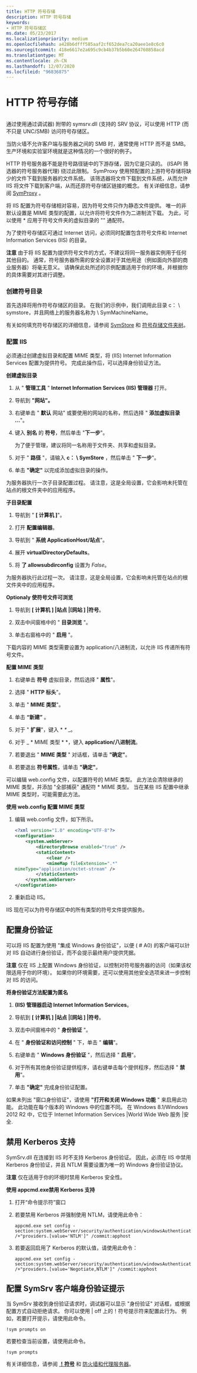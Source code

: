```yaml
---
title: HTTP 符号存储
description: HTTP 符号存储
keywords:
- HTTP 符号存储区
ms.date: 05/23/2017
ms.localizationpriority: medium
ms.openlocfilehash: a428b6dfff585aaf2cf652dea7ca20aee1e8c6c0
ms.sourcegitcommit: 418e6617e2a695c9cb4b37b5b60e264760858acd
ms.translationtype: MT
ms.contentlocale: zh-CN
ms.lasthandoff: 12/07/2020
ms.locfileid: "96836875"
---
```

# <a name="http-symbol-stores"></a>HTTP 符号存储


## <span id="ddk_using_other_symbol_stores_dbg"></span><span id="DDK_USING_OTHER_SYMBOL_STORES_DBG"></span>


通过使用通过调试器) 附带的 symsrv.dll (支持的 SRV 协议，可以使用 HTTP (而不只是 UNC/SMB) 访问符号存储区。

当防火墙不允许客户端与服务器之间的 SMB 时，通常使用 HTTP 而不是 SMB。 生产环境和实验室环境就是这种情况的一个很好的例子。

HTTP 符号服务器不能是符号路径链中的下游存储，因为它是只读的。  (ISAPI 筛选器的符号服务器代理) 绕过此限制。 SymProxy 使用预配置的上游符号存储将缺少的文件下载到服务器的文件系统。 该筛选器将文件下载到文件系统，从而允许 IIS 将文件下载到客户端，从而还原符号存储区链接的概念。 有关详细信息，请参阅 [SymProxy](symproxy.md) 。

将 IIS 配置为符号存储相对容易，因为符号文件只作为静态文件提供。 唯一的非默认设置是 MIME 类型的配置，以允许将符号文件作为二进制流下载。 为此，可以使用 \* 应用于符号文件夹的虚拟目录的 "" 通配符。

为了使符号存储区可通过 Internet 访问，必须同时配置包含符号文件和 Internet Information Services (IIS) 的目录。

**注意**  由于将 IIS 配置为提供符号文件的方式，不建议将同一服务器实例用于任何其他目的。 通常，符号服务器所需的安全设置对于其他用途（例如面向外部的商业服务器）将毫无意义。 请确保此处所述的示例配置适用于你的环境，并根据你的具体需要对其进行调整。

 

### <a name="span-idconfiguring_the_directoriesspanspan-idconfiguring_the_directoriesspancreating-the-symbol-directory"></a><span id="configuring_the_directories"></span><span id="CONFIGURING_THE_DIRECTORIES"></span>创建符号目录

首先选择将用作符号存储区的目录。 在我们的示例中，我们调用此目录 c： \\ symstore，并且网络上的服务器名称为 \\ SymMachineName。

有关如何填充符号存储区的详细信息，请参阅 [SymStore](symstore.md) 和 [符号存储文件夹树](symbol-store-folder-tree.md)。

### <a name="span-idconfiguring_iisspanspan-idconfiguring_iisspanconfiguring-iis"></a><span id="configuring_iis"></span><span id="CONFIGURING_IIS"></span>配置 IIS

必须通过创建虚拟目录和配置 MIME 类型，将 (IIS) Internet Information Services 配置为提供符号。 完成此操作后，可以选择身份验证方法。

**创建虚拟目录**

1.  从 " **管理工具** " **Internet Information Services (IIS) 管理器** 打开。

2.  导航到 **"网站"。**

3.  右键单击 " **默认** 网站" 或要使用的网站的名称，然后选择 " **添加虚拟目录 ...**"。

4.  键入 **别名** 的 **符号**，然后单击 "**下一步**"。

    为了便于管理，建议将同一名称用于文件夹、共享和虚拟目录。

5.  对于 " **路径** "，请输入 **c： \\ SymStore** ，然后单击 " **下一步**"。

6.  单击 **"确定"** 以完成添加虚拟目录的操作。

为服务器执行一次子目录配置过程。 请注意，这是全局设置，它会影响未托管在站点的根文件夹中的应用程序。

**子目录配置**

1.  导航到 " **\[ 计算机 \]**"。

2.  打开 **配置编辑器**。

3.  导航到 " **系统 ApplicationHost/站点**"。

4.  展开 **virtualDirectoryDefaults**。

5.  将 **了 allowsubdirconfig** 设置为 *False*。

为服务器执行此过程一次。 请注意，这是全局设置，它会影响未托管在站点的根文件夹中的应用程序。

**Optionaly 使符号文件可浏览**

1.  导航到 **\[ 计算机 \] |站点 |\[网站 \] |符号**。

2.  双击中间窗格中的 " **目录浏览** "。

3.  单击右窗格中的 " **启用** "。

下载内容的 MIME 类型需要设置为 application/八进制流，以允许 IIS 传递所有符号文件。

**配置 MIME 类型**

1. 右键单击 **符号** 虚拟目录，然后选择 " **属性**"。

2. 选择 " **HTTP 标头**"。

3. 单击 " **MIME 类型**"。

4. 单击 **“新建”** 。

5. 对于 " **扩展**"，键入 * *\** _。

6. 对于 _ * MIME 类型 * *，键入 **application/八进制流**。

7. 若要退出 " **MIME 类型** " 对话框，请单击 **"确定"**。

8. 若要退出 **符号属性**，请单击 **"确定"**。

可以编辑 web.config 文件，以配置符号的 MIME 类型。 此方法会清除继承的 MIME 类型，并添加 "全部捕获" 通配符 \* MIME 类型。 当在某些 IIS 配置中继承 MIME 类型时，可能需要此方法。

**使用 web.config 配置 MIME 类型**

1.  编辑 web.config 文件，如下所示。

    ```xml
    <?xml version="1.0" encoding="UTF-8"?>
    <configuration>
        <system.webServer>
            <directoryBrowse enabled="true" />
            <staticContent>
                <clear />
                <mimeMap fileExtension=".*" 
    mimeType="application/octet-stream" />
            </staticContent>
        </system.webServer>
    </configuration>
    ```

2.  重新启动 IIS。

IIS 现在可以为符号存储区中的所有类型的符号文件提供服务。

## <a name="span-idconfiguring_authenticationspanspan-idconfiguring_authenticationspanspan-idconfiguring_authenticationspanconfiguring-authentication"></a><span id="Configuring_Authentication"></span><span id="configuring_authentication"></span><span id="CONFIGURING_AUTHENTICATION"></span>配置身份验证


可以将 IIS 配置为使用 "集成 Windows 身份验证"，以便 ( # A0) 的客户端可以针对 IIS 自动进行身份验证，而不会提示最终用户提供凭据。

**注意**  仅在 IIS 上配置 Windows 身份验证，以控制对符号服务器的访问（如果该权限适用于你的环境）。 如果你的环境需要，还可以使用其他安全选项来进一步控制对 IIS 的访问。

 

**将身份验证方法配置为匿名**

1.  **(IIS) 管理器启动 Internet Information Services**。

2.  导航到 **\[ 计算机 \] |站点 |\[网站 \] |符号**。

3.  双击中间窗格中的 " **身份验证** "。

4.  在 " **身份验证和访问控制** " 下，单击 " **编辑**"。

5.  右键单击 " **Windows 身份验证** "，然后选择 " **启用**"。

6.  对于所有其他身份验证提供程序，请右键单击每个提供程序，然后选择 " **禁用**"。

7.  单击 **"确定"** 完成身份验证配置。

如果未列出 "窗口身份验证"，请使用 **"打开和关闭 Windows 功能** " 来启用此功能。 此功能在每个版本的 Windows 中的位置不同。 在 Windows 8.1/Windows 2012 R2 中，它位于 Internet Information Services |World Wide Web 服务 |安全.

## <a name="span-iddisable_kerberos_supportspanspan-iddisable_kerberos_supportspanspan-iddisable_kerberos_supportspandisable-kerberos-support"></a><span id="Disable_Kerberos_Support"></span><span id="disable_kerberos_support"></span><span id="DISABLE_KERBEROS_SUPPORT"></span>禁用 Kerberos 支持


SymSrv.dll 在连接到 IIS 时不支持 Kerberos 身份验证。 因此，必须在 IIS 中禁用 Kerberos 身份验证，并且 NTLM 需要设置为唯一的 Windows 身份验证协议。

**注意**  仅在适用于你的环境时禁用 Kerberos 安全性。

 

**使用 appcmd.exe禁用 Kerberos 支持**

1.  打开“命令提示符”窗口

2.  若要禁用 Kerberos 并强制使用 NTLM，请使用此命令：

    ```console
    appcmd.exe set config -section:system.webServer/security/authentication/windowsAuthentication /+"providers.[value='NTLM']" /commit:apphost
    ```

3.  若要返回启用了 Kerberos 的默认值，请使用此命令：

    ```console
    appcmd.exe set config -section:system.webServer/security/authentication/windowsAuthentication /+"providers.[value='Negotiate,NTLM']" /commit:apphost
    ```

## <a name="span-idconfiguring_symsrv_client_authentication_promptsspanspan-idconfiguring_symsrv_client_authentication_promptsspanspan-idconfiguring_symsrv_client_authentication_promptsspanconfiguring-symsrv-client-authentication-prompts"></a><span id="Configuring_SymSrv_Client_Authentication_Prompts"></span><span id="configuring_symsrv_client_authentication_prompts"></span><span id="CONFIGURING_SYMSRV_CLIENT_AUTHENTICATION_PROMPTS"></span>配置 SymSrv 客户端身份验证提示


当 SymSrv 接收到身份验证请求时，调试器可以显示 "身份验证" 对话框，或根据配置方式自动拒绝请求。 你可以使用 | off 上的！符号提示符来配置此行为。 例如，若要打开提示，请使用此命令。

```dbgcmd
!sym prompts on
```

若要检查当前设置，请使用此命令。

```dbgcmd
!sym prompts
```

有关详细信息，请参阅 [**！符号**](-sym.md) 和 [防火墙和代理服务器](firewalls-and-proxy-servers.md)。

 

 





